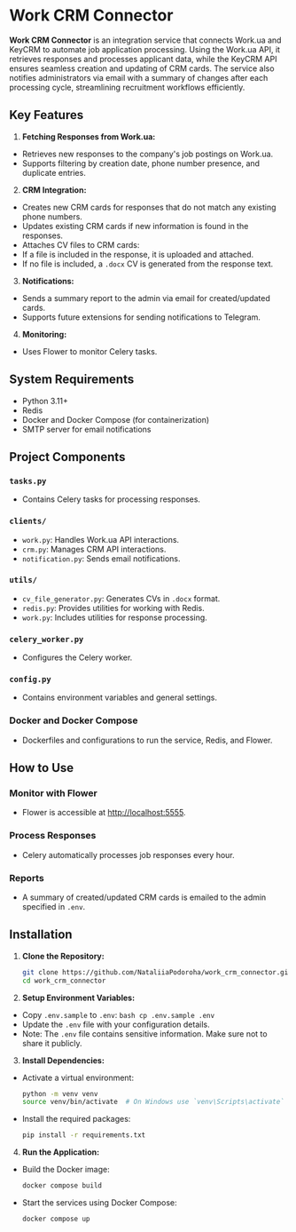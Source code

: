 # Work CRM Connector

**Work CRM Connector** is an integration service that connects Work.ua and KeyCRM to automate job application processing. Using the Work.ua API, it retrieves responses and processes applicant data, while the KeyCRM API ensures seamless creation and updating of CRM cards. The service also notifies administrators via email with a summary of changes after each processing cycle, streamlining recruitment workflows efficiently.

## Key Features

1. **Fetching Responses from Work.ua:**
- Retrieves new responses to the company's job postings on Work.ua.
- Supports filtering by creation date, phone number presence, and duplicate entries.

2. **CRM Integration:**
- Creates new CRM cards for responses that do not match any existing phone numbers.
- Updates existing CRM cards if new information is found in the responses.
- Attaches CV files to CRM cards:
- If a file is included in the response, it is uploaded and attached.
- If no file is included, a `.docx` CV is generated from the response text.

3. **Notifications:**
- Sends a summary report to the admin via email for created/updated cards.
- Supports future extensions for sending notifications to Telegram.

4. **Monitoring:**
- Uses Flower to monitor Celery tasks.

## System Requirements

- Python 3.11+
- Redis
- Docker and Docker Compose (for containerization)
- SMTP server for email notifications

## Project Components

### `tasks.py`
- Contains Celery tasks for processing responses.

### `clients/`
- `work.py`: Handles Work.ua API interactions.
- `crm.py`: Manages CRM API interactions.
- `notification.py`: Sends email notifications.

### `utils/`
- `cv_file_generator.py`: Generates CVs in `.docx` format.
- `redis.py`: Provides utilities for working with Redis.
- `work.py`: Includes utilities for response processing.

### `celery_worker.py`
- Configures the Celery worker.

### `config.py`
- Contains environment variables and general settings.

### Docker and Docker Compose
- Dockerfiles and configurations to run the service, Redis, and Flower.

## How to Use

### Monitor with Flower
- Flower is accessible at [http://localhost:5555](http://localhost:5555).

### Process Responses
- Celery automatically processes job responses every hour.

### Reports
- A summary of created/updated CRM cards is emailed to the admin specified in `.env`.

## Installation

1. **Clone the Repository:**
   ```bash
   git clone https://github.com/NataliiaPodoroha/work_crm_connector.git
   cd work_crm_connector

2. **Setup Environment Variables:**


- Copy `.env.sample` to `.env`:
      ```bash
      cp .env.sample .env
      ```
- Update the `.env` file with your configuration details.
- Note: The `.env` file contains sensitive information. Make sure not to share it publicly.


3. **Install Dependencies:**


- Activate a virtual environment:
     ```bash
     python -m venv venv
     source venv/bin/activate  # On Windows use `venv\Scripts\activate`
     ```
- Install the required packages:
     ```bash
     pip install -r requirements.txt
     ```
  
4. **Run the Application:**

- Build the Docker image:
     ```bash
     docker compose build
     ```


- Start the services using Docker Compose:
     ```bash
     docker compose up
     ```
